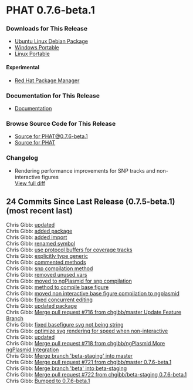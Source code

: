 # PHAT 0.7.6-beta.1
### Downloads for This Release 
* [Ubuntu Linux Debian Package](https://github.com/chgibb/PHAT/releases/download/0.7.6-beta.1/phat_0.7.6.beta.1_amd64.deb)  
* [Windows Portable](https://github.com/chgibb/PHAT/releases/download/0.7.6-beta.1/phat-win32-x64-portable.zip)  
* [Linux Portable](https://github.com/chgibb/PHAT/releases/download/0.7.6-beta.1/phat-linux-x64-portable.tar.gz)
#### Experimental
* [Red Hat Package Manager](https://github.com/chgibb/PHAT/releases/download/0.7.6-beta.1/phat-0.7.6-beta.1.x86_64.rpm)

### Documentation for This Release
* [Documentation](https://chgibb.github.io/PHATDocs/docs/releases/0.7.6-beta.1/home)

### Browse Source Code for This Release
* [Source for PHAT@0.7.6-beta.1](https://github.com/chgibb/PHAT/tree/0.7.6-beta.1)
* [Source for PHAT](https://github.com/chgibb/PHAT)

### Changelog
* Rendering performance improvements for SNP tracks and non-interactive figures  
[View full diff](https://github.com/chgibb/PHAT/compare/0.7.5-beta.1...0.7.6-beta.1) 
  
## 24 Commits Since Last Release (0.7.5-beta.1) (most recent last)  
Chris Gibb: [updated](https://github.com/chgibb/PHAT/commit/a976e41539ca491244bdde124a915eb0469ddbf3)  
Chris Gibb: [added package](https://github.com/chgibb/PHAT/commit/290598e76e8fa085d11ac85a5b18051c3b4d0cdf)  
Chris Gibb: [added import](https://github.com/chgibb/PHAT/commit/7637554b8db3f834ba1e410dc8f86f16e72b1c94)  
Chris Gibb: [renamed symbol](https://github.com/chgibb/PHAT/commit/616834b0867bda9a5c7e94c5392b123a5d4aa9c4)  
Chris Gibb: [use protocol buffers for coverage tracks](https://github.com/chgibb/PHAT/commit/e53dc8e614b9f612554bf1f57b8f216bd4e6de7d)  
Chris Gibb: [explicitly type generic](https://github.com/chgibb/PHAT/commit/9c6d3d22b411ceafa96486f4afebc723eb1fd16c)  
Chris Gibb: [commented methods](https://github.com/chgibb/PHAT/commit/34e5213e8838e0152bfe565254beecb2e33fdc57)  
Chris Gibb: [snp compilation method](https://github.com/chgibb/PHAT/commit/2a8fa9600bd32d9e0d868aaebc3d905832ee459d)  
Chris Gibb: [removed unused vars](https://github.com/chgibb/PHAT/commit/155c336832cd6ed5baa40a79dc9fd59b75890c37)  
Chris Gibb: [moved to ngPlasmid for snp compilation](https://github.com/chgibb/PHAT/commit/dcb16d878c8f28c62254018e43c36df36c9ea5cd)  
Chris Gibb: [method to compile base figure](https://github.com/chgibb/PHAT/commit/0b096d3fd7e65410842fea2e3bfe4f300f0ba917)  
Chris Gibb: [moved non interactive base figure compilation to ngplasmid](https://github.com/chgibb/PHAT/commit/7ff22f89d82f50e3536fe37b465e98429d08c7a7)  
Chris Gibb: [fixed concurrent editing](https://github.com/chgibb/PHAT/commit/9d684b5d18ae20594197453b487148833e267b58)  
Chris Gibb: [updated package](https://github.com/chgibb/PHAT/commit/d4aac822e95a7dc78f6f9c74225ba226d65d1ca0)  
Chris Gibb: [Merge pull request #716 from chgibb/master  Update Feature Branch](https://github.com/chgibb/PHAT/commit/f7d8048c37929455a88f433cf15bcb05602bf4c6)  
Chris Gibb: [fixed basefigure svg not being string](https://github.com/chgibb/PHAT/commit/4dd43cdbfa889c760534d67a0d9f19c0c22e0901)  
Chris Gibb: [optimize svg rendering for speed when non-interactive](https://github.com/chgibb/PHAT/commit/2d8aa34ae0407651ccb27324311e1bad50a8e225)  
Chris Gibb: [updated](https://github.com/chgibb/PHAT/commit/0b84934bb916e462f351603b58177d88e9c1bf66)  
Chris Gibb: [Merge pull request #718 from chgibb/ngPlasmid  More ngPlasmid Integration](https://github.com/chgibb/PHAT/commit/d6a06e9a6851c4f953091b59bcfe09012e1999cd)  
Chris Gibb: [Merge branch 'beta-staging' into master](https://github.com/chgibb/PHAT/commit/7b88d4e2db00c2d5043434404ba193806d6130b9)  
Chris Gibb: [Merge pull request #721 from chgibb/master  0.7.6-beta.1](https://github.com/chgibb/PHAT/commit/7e445a7dfc990f5a24e71ced742f6016418dc3f4)  
Chris Gibb: [Merge branch 'beta' into beta-staging](https://github.com/chgibb/PHAT/commit/85a92038ae9285cbaa975421a7d4e67a395d9e1b)  
Chris Gibb: [Merge pull request #722 from chgibb/beta-staging  0.7.6-beta.1](https://github.com/chgibb/PHAT/commit/278b1f2f33754b1d1d15bc916f64c17f43850690)  
Chris Gibb: [Bumped to 0.7.6-beta.1](https://github.com/chgibb/PHAT/commit/7b95a4ed0b04462ed9738719462b17cdc41aa0dc)  
